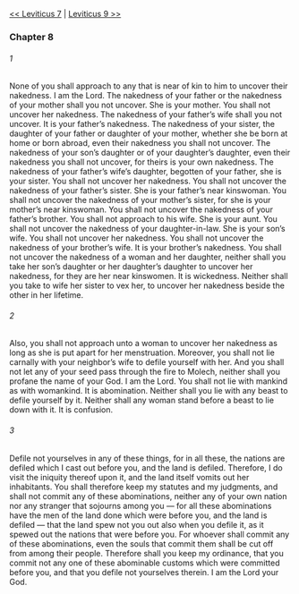 [<< Leviticus 7](Leviticus%207)  |  [Leviticus 9 >>](Leviticus%209)

### Chapter 8
###### 1
None of you shall approach to any that is near of kin to him to uncover their nakedness. I am the Lord. The nakedness of your father or the nakedness of your mother shall you not uncover. She is your mother. You shall not uncover her nakedness. The nakedness of your father’s wife shall you not uncover. It is your father’s nakedness. The nakedness of your sister, the daughter of your father or daughter of your mother, whether she be born at home or born abroad, even their nakedness you shall not uncover. The nakedness of your son’s daughter or of your daughter’s daughter, even their nakedness you shall not uncover, for theirs is your own nakedness. The nakedness of your father’s wife’s daughter, begotten of your father, she is your sister. You shall not uncover her nakedness. You shall not uncover the nakedness of your father’s sister. She is your father’s near kinswoman. You shall not uncover the nakedness of your mother’s sister, for she is your mother’s near kinswoman. You shall not uncover the nakedness of your father’s brother. You shall not approach to his wife. She is your aunt. You shall not uncover the nakedness of your daughter-in-law. She is your son’s wife. You shall not uncover her nakedness. You shall not uncover the nakedness of your brother’s wife. It is your brother’s nakedness. You shall not uncover the nakedness of a woman and her daughter, neither shall you take her son’s daughter or her daughter’s daughter to uncover her nakedness, for they are her near kinswomen. It is wickedness. Neither shall you take to wife her sister to vex her, to uncover her nakedness beside the other in her lifetime.

###### 2
Also, you shall not approach unto a woman to uncover her nakedness as long as she is put apart for her menstruation. Moreover, you shall not lie carnally with your neighbor’s wife to defile yourself with her. And you shall not let any of your seed pass through the fire to Molech, neither shall you profane the name of your God. I am the Lord. You shall not lie with mankind as with womankind. It is abomination. Neither shall you lie with any beast to defile yourself by it. Neither shall any woman stand before a beast to lie down with it. It is confusion.

###### 3
Defile not yourselves in any of these things, for in all these, the nations are defiled which I cast out before you, and the land is defiled. Therefore, I do visit the iniquity thereof upon it, and the land itself vomits out her inhabitants. You shall therefore keep my statutes and my judgments, and shall not commit any of these abominations, neither any of your own nation nor any stranger that sojourns among you — for all these abominations have the men of the land done which were before you, and the land is defiled — that the land spew not you out also when you defile it, as it spewed out the nations that were before you. For whoever shall commit any of these abominations, even the souls that commit them shall be cut off from among their people. Therefore shall you keep my ordinance, that you commit not any one of these abominable customs which were committed before you, and that you defile not yourselves therein. I am the Lord your God.